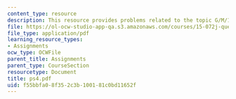 ```yaml
---
content_type: resource
description: This resource provides problems related to the topic G/M/1 queueing system.
file: https://ol-ocw-studio-app-qa.s3.amazonaws.com/courses/15-072j-queues-theory-and-applications-spring-2006/f55bbfa08f352c3b100181c0bd11652f_ps4.pdf
file_type: application/pdf
learning_resource_types:
- Assignments
ocw_type: OCWFile
parent_title: Assignments
parent_type: CourseSection
resourcetype: Document
title: ps4.pdf
uid: f55bbfa0-8f35-2c3b-1001-81c0bd11652f
---
```

